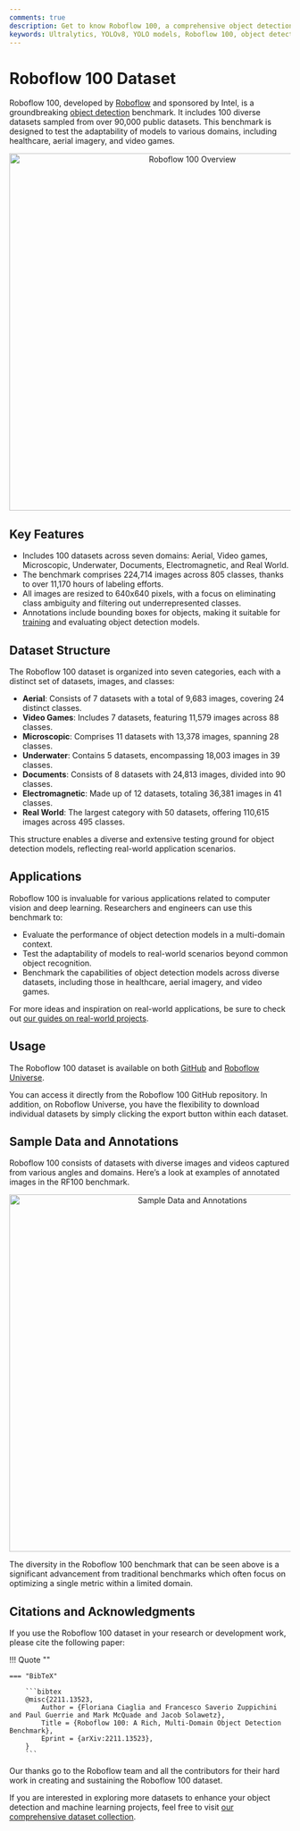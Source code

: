 ```yaml
---
comments: true
description: Get to know Roboflow 100, a comprehensive object detection benchmark that brings together 100 datasets from different domains.
keywords: Ultralytics, YOLOv8, YOLO models, Roboflow 100, object detection, benchmark, computer vision, datasets, deep learning models
---
```


# Roboflow 100 Dataset

Roboflow 100, developed by [Roboflow](https://roboflow.com/?ref=ultralytics) and sponsored by Intel, is a groundbreaking [object detection](../../tasks/detect.md) benchmark. It includes 100 diverse datasets sampled from over 90,000 public datasets. This benchmark is designed to test the adaptability of models to various domains, including healthcare, aerial imagery, and video games.

<p align="center">
  <img width="640" src="https://user-images.githubusercontent.com/15908060/202452898-9ca6b8f7-4805-4e8e-949a-6e080d7b94d2.jpg" alt="Roboflow 100 Overview">
</p>

## Key Features

- Includes 100 datasets across seven domains: Aerial, Video games, Microscopic, Underwater, Documents, Electromagnetic, and Real World.
- The benchmark comprises 224,714 images across 805 classes, thanks to over 11,170 hours of labeling efforts.
- All images are resized to 640x640 pixels, with a focus on eliminating class ambiguity and filtering out underrepresented classes.
- Annotations include bounding boxes for objects, making it suitable for [training](../../modes/train.md) and evaluating object detection models.

## Dataset Structure

The Roboflow 100 dataset is organized into seven categories, each with a distinct set of datasets, images, and classes:

- **Aerial**: Consists of 7 datasets with a total of 9,683 images, covering 24 distinct classes.
- **Video Games**: Includes 7 datasets, featuring 11,579 images across 88 classes.
- **Microscopic**: Comprises 11 datasets with 13,378 images, spanning 28 classes.
- **Underwater**: Contains 5 datasets, encompassing 18,003 images in 39 classes.
- **Documents**: Consists of 8 datasets with 24,813 images, divided into 90 classes.
- **Electromagnetic**: Made up of 12 datasets, totaling 36,381 images in 41 classes.
- **Real World**: The largest category with 50 datasets, offering 110,615 images across 495 classes.

This structure enables a diverse and extensive testing ground for object detection models, reflecting real-world application scenarios.

## Applications

Roboflow 100 is invaluable for various applications related to computer vision and deep learning. Researchers and engineers can use this benchmark to:

- Evaluate the performance of object detection models in a multi-domain context.
- Test the adaptability of models to real-world scenarios beyond common object recognition.
- Benchmark the capabilities of object detection models across diverse datasets, including those in healthcare, aerial imagery, and video games.

For more ideas and inspiration on real-world applications, be sure to check out [our guides on real-world projects](../../guides/index.md).

## Usage

The Roboflow 100 dataset is available on both [GitHub](https://github.com/roboflow/roboflow-100-benchmark) and [Roboflow Universe](https://universe.roboflow.com/roboflow-100).

You can access it directly from the Roboflow 100 GitHub repository. In addition, on Roboflow Universe, you have the flexibility to download individual datasets by simply clicking the export button within each dataset.

## Sample Data and Annotations

Roboflow 100 consists of datasets with diverse images and videos captured from various angles and domains. Here’s a look at examples of annotated images in the RF100 benchmark.

<p align="center">
  <img width="640" src="https://blog.roboflow.com/content/images/2022/11/image-2.png" alt="Sample Data and Annotations">
</p>

The diversity in the Roboflow 100 benchmark that can be seen above is a significant advancement from traditional benchmarks which often focus on optimizing a single metric within a limited domain.

## Citations and Acknowledgments

If you use the Roboflow 100 dataset in your research or development work, please cite the following paper:

!!! Quote ""

    === "BibTeX"

        ```bibtex
        @misc{2211.13523,
            Author = {Floriana Ciaglia and Francesco Saverio Zuppichini and Paul Guerrie and Mark McQuade and Jacob Solawetz},
            Title = {Roboflow 100: A Rich, Multi-Domain Object Detection Benchmark},
            Eprint = {arXiv:2211.13523},
        }
        ```

Our thanks go to the Roboflow team and all the contributors for their hard work in creating and sustaining the Roboflow 100 dataset.

If you are interested in exploring more datasets to enhance your object detection and machine learning projects, feel free to visit [our comprehensive dataset collection](../index.md).
